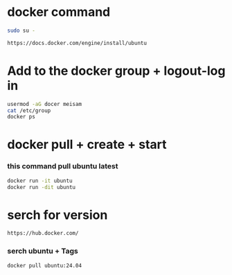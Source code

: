 # docker command

```bash
sudo su -
```
```bash
https://docs.docker.com/engine/install/ubuntu
```
# Add to the docker group + logout-log in
```bash
usermod -aG docer meisam
cat /etc/group
docker ps
```
# docker pull + create + start
### this command pull ubuntu latest
```bash
docker run -it ubuntu
docker run -dit ubuntu
```

# serch for version
```bash
https://hub.docker.com/
```
### serch ubuntu + Tags
```bash
docker pull ubuntu:24.04
```
